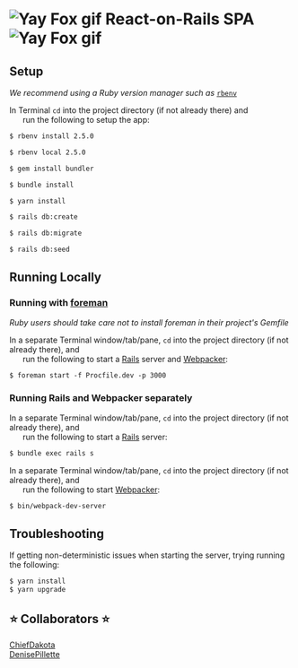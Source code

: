 # <img src="https://chiefdakota.github.io/react-on-rails-spa/app/javascript/packs/assets/images/yay-fox.gif" alt="Yay Fox gif" /> React-on-Rails SPA <img src="https://chiefdakota.github.io/react-on-rails-spa/app/javascript/packs/assets/images/yay-fox.gif" alt="Yay Fox gif" />

## Setup
_We recommend using a Ruby version manager such as_ [`rbenv`](https://github.com/rbenv/rbenv)

In Terminal `cd` into the project directory (if not already there) and<br />&nbsp;&nbsp;&nbsp;&nbsp;&nbsp;&nbsp;run the following to setup the app:
```xml
$ rbenv install 2.5.0

$ rbenv local 2.5.0

$ gem install bundler

$ bundle install

$ yarn install

$ rails db:create

$ rails db:migrate

$ rails db:seed
```

## Running Locally
### Running with [foreman](https://github.com/ddollar/foreman)
_Ruby users should take care not to install foreman in their project's Gemfile_

In a separate Terminal window/tab/pane, `cd` into the project directory (if not already there), and<br />&nbsp;&nbsp;&nbsp;&nbsp;&nbsp;&nbsp;run the following to start a [Rails](https://github.com/rails/rails) server and [Webpacker](https://github.com/rails/webpacker):
```xml
$ foreman start -f Procfile.dev -p 3000
```

### Running Rails and Webpacker separately
In a separate Terminal window/tab/pane, `cd` into the project directory (if not already there), and<br />&nbsp;&nbsp;&nbsp;&nbsp;&nbsp;&nbsp;run the following to start a [Rails](https://github.com/rails/rails) server:
```xml
$ bundle exec rails s
```

In a separate Terminal window/tab/pane, `cd` into the project directory (if not already there), and<br />&nbsp;&nbsp;&nbsp;&nbsp;&nbsp;&nbsp;run the following to start [Webpacker](https://github.com/rails/webpacker):
```xml
$ bin/webpack-dev-server
```

## Troubleshooting
If getting non-deterministic issues when starting the server, trying running the following:
```xml
$ yarn install
$ yarn upgrade
```

## :star: Collaborators :star:
[ChiefDakota](https://github.com/ChiefDakota)
<br />
[DenisePillette](https://github.com/DenisePillette)
